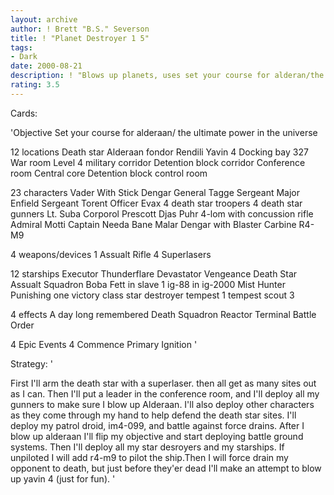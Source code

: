 ```yaml
---
layout: archive
author: ! Brett "B.S." Severson
title: ! "Planet Destroyer 1 5"
tags:
- Dark
date: 2000-08-21
description: ! "Blows up planets, uses set your course for alderan/the ultimate power in the universe objective. Has a powerful space fleet for high force drains."
rating: 3.5
---
```

Cards: 

'Objective
Set your course for alderaan/ the ultimate power in the universe

12 locations
Death star
Alderaan
fondor
Rendili
Yavin 4
Docking bay 327
War room
Level 4 military corridor
Detention block corridor
Conference room
Central core
Detention block control room

23 characters
Vader With Stick
Dengar
General Tagge
Sergeant Major Enfield
Sergeant Torent
Officer Evax
4 death star troopers
4 death star gunners
Lt. Suba
Corporol Prescott
Djas Puhr
4-lom with concussion rifle
Admiral Motti
Captain Needa
Bane Malar
Dengar with Blaster Carbine
R4-M9

4 weapons/devices
1 Assualt Rifle
4 Superlasers

12 starships
Executor
Thunderflare
Devastator
Vengeance
Death Star Assualt Squadron
Boba Fett in slave 1
ig-88 in ig-2000
Mist Hunter
Punishing one
victory class star destroyer
tempest 1
tempest scout 3

4 effects
A day long remembered
Death Squadron
Reactor Terminal
Battle Order

4 Epic Events
4 Commence Primary Ignition
'

Strategy: '

First I'll arm the death star with a superlaser. then all get as many sites out as I can. Then I'll put a leader in the conference room, and I'll deploy all my gunners to make sure I blow up Alderaan. I'll also deploy other characters as they come through my hand to help defend the death star sites. I'll deploy my patrol droid, im4-099, and battle against force drains. After I blow up alderaan I'll flip my objective and start deploying battle ground systems. Then I'll deploy all my star desroyers and my starships. If unpiloted I will add r4-m9 to pilot the ship.Then I will force drain my opponent to death, but just before they'er dead I'll make an attempt to blow up yavin 4 (just for fun). '